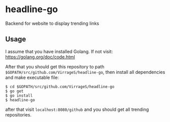 # headline-go
Backend for website to display trending links

## Usage

I assume that you have installed Golang. If not visit: https://golang.org/doc/code.html


After that you should get this repository to path
`$GOPATH/src/github.com/VirrageS/headline-go`, then install all dependencies and make executable file:

    $ cd $GOPATH/src/github.com/VirrageS/headline-go
    $ go get
    $ go install
    $ headline-go

after that visit `localhost:8080/github` and you should get all trending repositories.
